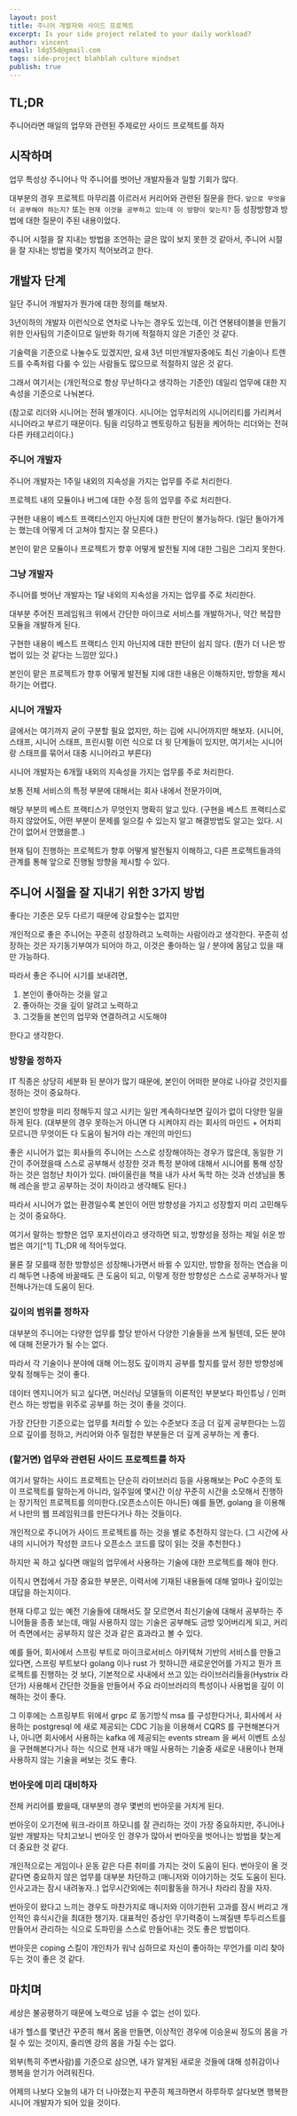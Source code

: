 ```yaml
---
layout: post
title: 주니어 개발자와 사이드 프로젝트
excerpt: Is your side project related to your daily workload?
author: vincent
email: ldg55d@gmail.com
tags: side-project blahblah culture mindset
publish: true
---
```


## TL;DR

주니어라면 매일의 업무와 관련된 주제로만 사이드 프로젝트를 하자

## 시작하며

업무 특성상 주니어나 막 주니어를 벗어난 개발자들과 일할 기회가 많다.

대부분의 경우 프로젝트 마무리쯤 이르러서 커리어와 관련된 질문을 한다. 
`앞으로 무엇을 더 공부해야 하는지?` 또는 `현재 이것을 공부하고 있는데 이 방향이 맞는지?` 등
성장방향과 방법에 대한 질문이 주된 내용이었다.

주니어 시절을 잘 지내는 방법을 조언하는 글은 많이 보지 못한 것 같아서, 주니어 시절을 잘 지내는 방법을 몇가지 적어보려고 한다.

## 개발자 단계

일단 주니어 개발자가 뭔가에 대한 정의를 해보자.

3년이하의 개발자 이런식으로 연차로 나누는 경우도 있는데, 이건 연봉테이블을 만들기 위한 인사팀의 기준이므로 일반화 하기에 적절하지 않은 기준인 것 같다.

기술력을 기준으로 나눌수도 있겠지만, 요새 3년 미만개발자중에도 최신 기술이나 트렌드를 수족처럼 다룰 수 있는 사람들도 많으므로 적절하지 않은 것 같다.

그래서 여기서는 (개인적으로 항상 무난하다고 생각하는 기준인) 데일리 업무에 대한 지속성을 기준으로 나눠본다.

(참고로 리더와 시니어는 전혀 별개이다. 시니어는 업무처리의 시니어리티를 가리켜서 시니어라고 부르기 때문이다. 팀을 리딩하고 멘토링하고 팀원을 케어하는 리더와는 전혀 다른 카테고리이다.)

### 주니어 개발자

주니어 개발자는 1주일 내외의 지속성을 가지는 업무를 주로 처리한다. 

프로젝트 내의 모듈이나 버그에 대한 수정 등의 업무를 주로 처리한다.

구현한 내용이 베스트 프랙티스인지 아닌지에 대한 판단이 불가능하다. (일단 돌아가게는 했는데 어떻게 더 고쳐야 할지는 잘 모른다.)

본인이 맡은 모듈이나 프로젝트가 향후 어떻게 발전될 지에 대한 그림은 그리지 못한다.

### 그냥 개발자

주니어를 벗어난 개발자는 1달 내외의 지속성을 가지는 업무를 주로 처리한다.

대부분 주어진 프레임워크 위에서 간단한 마이크로 서비스를 개발하거나, 약간 복잡한 모듈을 개발하게 된다.

구현한 내용이 베스트 프랙티스 인지 아닌지에 대한 판단이 쉽지 않다. (뭔가 더 나은 방법이 있는 것 같다는 느낌만 있다.)

본인이 맡은 프로젝트가 향후 어떻게 발전될 지에 대한 내용은 이해하지만, 방향을 제시하기는 어렵다.

### 시니어 개발자

글에서는 여기까지 굳이 구분할 필요 없지만, 하는 김에 시니어까지만 해보자.
(시니어, 스태프, 시니어 스태프, 프린시펄 이런 식으로 더 윗 단계들이 있지만, 여기서는 시니어랑 스태프를 묶어서 대충 시니어라고 부른다)

시니어 개발자는 6개월 내외의 지속성을 가지는 업무를 주로 처리한다.

보통 전체 서비스의 특정 부분에 대해서는 회사 내에서 전문가이며,

해당 부분의 베스트 프랙티스가 무엇인지 명확히 알고 있다. (구현을 베스트 프랙티스로 하지 않았어도, 어떤 부분이 문제를 일으킬 수 있는지 알고 해결방법도 알고는 있다. 시간이 없어서 안했을뿐..)

현재 팀이 진행하는 프로젝트가 향후 어떻게 발전될지 이해하고, 다른 프로젝트들과의 관계를 통해 앞으로 진행될 방향을 제시할 수 있다.

## 주니어 시절을 잘 지내기 위한 3가지 방법

좋다는 기준은 모두 다르기 때문에 강요할수는 없지만

개인적으로 좋은 주니어는 꾸준히 성장하려고 노력하는 사람이라고 생각한다. 꾸준히 성장하는 것은 자기동기부여가 되어야 하고, 이것은 좋아하는 일 / 분야에 몸담고 있을 때만 가능하다.

따라서 좋은 주니어 시기를 보내려면,

1. 본인이 좋아하는 것을 알고
2. 좋아하는 것을 깊이 알려고 노력하고
3. 그것들을 본인의 업무와 연결하려고 시도해야

한다고 생각한다.

### 방향을 정하자

IT 직종은 상당히 세분화 된 분야가 많기 때문에, 본인이 어떠한 분야로 나아갈 것인지를 정하는 것이 중요하다.

본인이 방향을 미리 정해두지 않고 시키는 일만 계속하다보면 깊이가 없이 다양한 일을 하게 된다.
(대부분의 경우 못하는거 아니면 다 시켜야지 라는 회사의 마인드 + 어차피 모르니깐 무엇이든 다 도움이 될거야 라는 개인의 마인드)

좋은 시니어가 없는 회사들의 주니어는 스스로 성장해야하는 경우가 많은데, 동일한 기간이 주어졌을때 스스로 공부해서 성장한 것과 특정 분야에 대해서 시니어를 통해 성장하는 것은 엄청난 차이가 있다.
(바이올린을 책을 내가 사서 독학 하는 것과 선생님을 통해 레슨을 받고 공부하는 것이 차이라고 생각해도 된다.)

따라서 시니어가 없는 환경일수록 본인이 어떤 방향성을 가지고 성장할지 미리 고민해두는 것이 중요하다.

여기서 말하는 방향은 업무 포지션이라고 생각하면 되고, 방향성을 정하는 제일 쉬운 방법은 여기[^1] TL;DR 에 적어두었다.

물론 잘 모를때 정한 방향성은 성장해나가면서 바뀔 수 있지만, 방향을 정하는 연습을 미리 해두면 나중에 바꿀때도 큰 도움이 되고, 이렇게 정한 방향성은 스스로 공부하거나 발전해나가는데 도움이 된다.

### 깊이의 범위를 정하자

대부분의 주니어는 다양한 업무를 할당 받아서 다양한 기술들을 쓰게 될텐데, 모든 분야에 대해 전문가가 될 수는 없다.

따라서 각 기술이나 분야에 대해 어느정도 깊이까지 공부를 할지를 앞서 정한 방향성에 맞춰 정해두는 것이 좋다.

데이터 엔지니어가 되고 싶다면, 머신러닝 모델들의 이론적인 부분보다 파인튜닝 / 인퍼런스 하는 방법을 위주로 공부를 하는 것이 좋을 것이다.

가장 간단한 기준으로는 업무를 처리할 수 있는 수준보다 조금 더 깊게 공부한다는 느낌으로 깊이를 정하고, 커리어와 아주 밀접한 부분들은 더 깊게 공부하는 게 좋다.

### (할거면) 업무와 관련된 사이드 프로젝트를 하자

여기서 말하는 사이드 프로젝트는 단순히 라이브러리 등을 사용해보는 PoC 수준의 토이 프로젝트를 말하는게 아니라,
일주일에 몇시간 이상 꾸준히 시간을 소모해서 진행하는 장기적인 프로젝트를 의미한다.(오픈소스이든 아니든)
예를 들면, golang 을 이용해서 나만의 웹 프레임워크를 만든다거나 하는 것들이다.

개인적으로 주니어가 사이드 프로젝트를 하는 것을 별로 추천하지 않는다.
(그 시간에 사내의 시니어가 작성한 코드나 오픈소스 코드를 많이 읽는 것을 추천한다.)

하지만 꼭 하고 싶다면 매일의 업무에서 사용하는 기술에 대한 프로젝트를 해야 한다.

이직시 면접에서 가장 중요한 부분은, 이력서에 기재된 내용들에 대해 얼마나 깊이있는 대답을 하는지이다.

현재 다루고 있는 예전 기술들에 대해서도 잘 모르면서 최신기술에 대해서 공부하는 주니어들을 종종 보는데,
매일 사용하지 않는 기술은 공부해도 금방 잊어버리게 되고, 커리어 측면에서는 공부하지 않은 것과 같은 효과라고 볼 수 있다.

예를 들어, 회사에서 스프링 부트로 마이크로서비스 아키텍쳐 기반의 서비스를 만들고 있다면,
스프링 부트보다 golang 이나 rust 가 핫하니깐 새로운언어를 가지고 뭔가 프로젝트를 진행하는 것 보다,
기본적으로 사내에서 쓰고 있는 라이브러리들을(Hystrix 라던가) 사용해서 간단한 것들을 만들어서 주요 라이브러리의 특성이나 사용법을 깊이 이해하는 것이 좋다.

그 이후에는 스프링부트 위에서 grpc 로 동기방식 msa 를 구성한다거나,
회사에서 사용하는 postgresql 에 새로 제공되는 CDC 기능을 이용해서 CQRS 를 구현해본다거나,
아니면 회사에서 사용하는 kafka 에 제공되는 events stream 을 써서 이벤트 소싱을 구현해본다거나 하는 식으로 현재 내가 매일 사용하는 기술중 새로운 내용이나 현재 사용하지 않는 기술을 써보는 것도 좋다.

### 번아웃에 미리 대비하자

전체 커리어를 봤을때, 대부분의 경우 몇번의 번아웃을 거치게 된다.

번아웃이 오기전에 워크-라이프 하모니를 잘 관리하는 것이 가장 중요하지만, 주니어나 일반 개발자는 닥치고보니 번아웃 인 경우가 많아서 번아웃을 벗어나는 방법을 찾는게 더 중요한 것 같다.

개인적으로는 게임이나 운동 같은 다른 취미를 가지는 것이 도움이 된다. 번아웃이 올 것 같다면 중요하지 않은 업무를 대부분 차단하고 (매니저와 이야기하는 것도 도움이 된다. 인사고과는 잠시 내려놓자..) 업무시간외에는 취미활동을 하거나 차라리 잠을 자자.

번아웃이 왔다고 느끼는 경우도 마찬가지로 매니저와 이야기한뒤 고과를 잠시 버리고 개인적인 휴식시간을 최대한 챙기자. 대표적인 증상인 무기력증이 느껴질땐 투두리스트를 만들어서 관리하는 식으로 도파민을 스스로 만들어내는 것도 좋은 방법이다.

번아웃은 coping 스킬이 개인차가 워낙 심하므로 자신이 좋아하는 무언가를 미리 찾아두는 것이 좋은 것 같다.

## 마치며

세상은 불공평하기 때문에 노력으로 넘을 수 없는 선이 있다. 

내가 헬스를 몇년간 꾸준히 해서 몸을 만들면, 이상적인 경우에 이승윤씨 정도의 몸을 가질 수 있는 것이지, 줄리엔 강의 몸을 가질 수는 없다.

외부(특히 주변사람)를 기준으로 삼으면, 내가 알게된 새로운 것들에 대해 성취감이나 행복을 얻기가 어려워진다.

어제의 나보다 오늘의 내가 더 나아졌는지 꾸준히 체크하면서 하루하루 살다보면 행복한 시니어 개발자가 되어 있을 것이다.